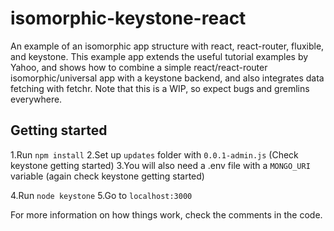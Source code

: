 # isomorphic-keystone-react

An example of an isomorphic app structure with react, react-router, fluxible, and keystone. This example app extends the useful tutorial examples by Yahoo, and shows how to combine a simple react/react-router isomorphic/universal app with a keystone backend, and also integrates data fetching with fetchr. Note that this is a WIP, so expect bugs and gremlins everywhere.

## Getting started

1.Run `npm install`
2.Set up `updates` folder with `0.0.1-admin.js` (Check keystone getting started)
3.You will also need a .env file with a `MONGO_URI` variable (again check keystone getting started)

4.Run `node keystone`
5.Go to `localhost:3000`

For more information on how things work, check the comments in the code.
